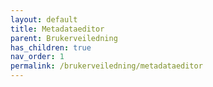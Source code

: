 ```yaml
---
layout: default
title: Metadataeditor
parent: Brukerveiledning
has_children: true
nav_order: 1
permalink: /brukerveiledning/metadataeditor
---
```

